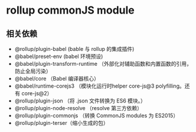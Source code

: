 # rollup commonJS module

## 相关依赖

- @rollup/plugin-babel (bable 与 rollup 的集成插件)
- @babel/preset-env (babel 环境预设)
- @babel/plugin-transform-runtime （外部化对辅助函数和内置函数的引用，防止全局污染）
- @babel/core （Babel 编译器核心）
- @babel/runtime-corejs3 （模块化运行时helper core-js@3 polyfilling。还有 core-js@2）
- @rollup/plugin-json （将 .json 文件转换为 ES6 模块。）
- @rollup/plugin-node-resolve （resolve 第三方依赖）
- @rollup/plugin-commonjs （转换 CommonJS modules 为 ES2015）
- @rollup/plugin-terser（缩小生成的包）
